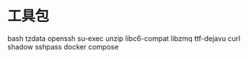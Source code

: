 # 工具包

bash
tzdata
openssh
su-exec
unzip
libc6-compat
libzmq
ttf-dejavu
curl
shadow
sshpass
docker compose
